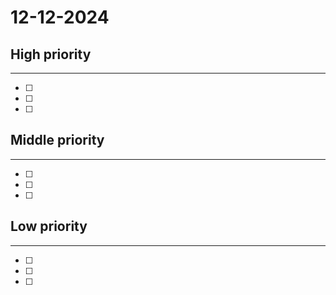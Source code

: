 # 12-12-2024

## High priority
***
- [ ] 
- [ ] 
- [ ] 

## Middle priority
***
- [ ] 
- [ ] 
- [ ] 

## Low priority
***
- [ ] 
- [ ] 
- [ ] 
